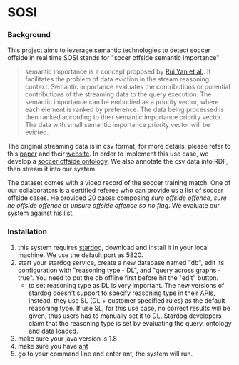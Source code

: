 # SOSI
### Background
This project aims to leverage semantic technologies to detect soccer offside in real time
SOSI stands for "socer offside semantic importance"
> semantic importance is a concept proposed by [Rui Yan et al.](http://events.linkeddata.org/ldow2016/papers/LDOW2016_paper_13.pdf).
It facilitates the problem of data eviction in the stream reasoning context. Semantic importance evaluates the contributions or potential contributions of the streaming data to the query execution. The semantic importance can be embodied as a priority vector, where each element is ranked by preference. The data being processed is then ranked according to their semantic importance priority vector. The data with small semantic importance priority vector will be evicted. 

The original streaming data is in csv format, for more details, please refer to this [paper](http://delivery.acm.org/10.1145/2490000/2488283/p289-mutschler.pdf?ip=128.113.243.82&id=2488283&acc=ACTIVE%20SERVICE&key=7777116298C9657D%2EAF047EA360787914%2E4D4702B0C3E38B35%2E4D4702B0C3E38B35&CFID=617127925&CFTOKEN=68145667&__acm__=1463579274_640ab246f722c5d02658a5f11df48ab3) and their [website](http://www.orgs.ttu.edu/debs2013/index.php?goto=cfchallengedetails). In order to implement this use case, we develop a [soccer offside ontology](https://tw.rpi.edu/web/Courses/Ontologies/2016/projects/soccer/ontology#onto). We also annotate the csv data into RDF, then stream it into our system.

The dataset comes with a video record of the soccer training match. One of our collaborators is a certified referee who can provide us a list of soccer offside cases. He provided 20 cases composing *sure offside offence*, *sure no offside offence* or *unsure offside offence so no flag*. We evaluate our system against his list.

### Installation
1. this system requires [stardog](http://stardog.com/), download and install it in your local machine. We use the default port as 5820.
2. start your stardog service, create a new database named "db", edit its configuration with "reasoning type - DL", and "query across graphs - true". You need to put the db offline first before hit the "edit" button. 
   * to set reasoning type as DL is very important. The new versions of stardog doesn't support to specify reasoning type in their APIs, instead, they use SL (DL + customer specified rules) as the default reasoning type. If use SL, for this use case, no correct results will be given, thus users has to manually set it to DL. Stardog developers claim that the reasoning type is set by evaluating the query, ontology and data loaded.
3. make sure your java version is 1.8 
4. make sure you have [ant](http://ant.apache.org/)
5. go to your command line and enter ant, the system will run.
